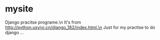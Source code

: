 # mysite
Django pracitse programe.\n
It's from http://python.usyiyi.cn/django_182/index.html.\n
Just for my practise to do django ...
